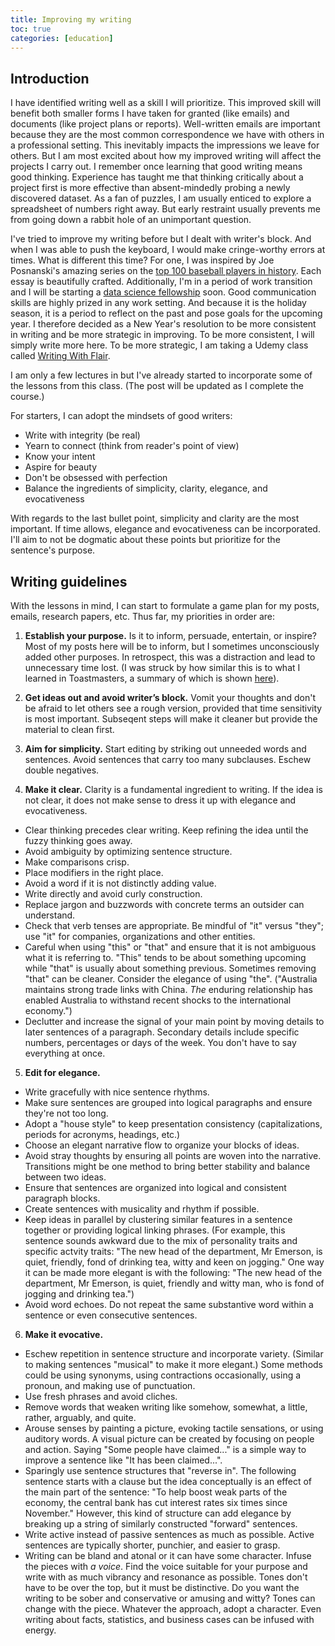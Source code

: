 ```yaml
---
title: Improving my writing 
toc: true
categories: [education]
---
```


## Introduction

I have identified writing well as a skill I will prioritize. This improved skill will benefit both smaller forms I have taken for granted (like emails) and documents (like project plans or reports). Well-written emails are important because they are the most common correspondence we have with others in a professional setting. This inevitably impacts the impressions we leave for others. But I am most excited about how my improved writing will affect the projects I carry out. I remember once learning that good writing means good thinking. Experience has taught me that thinking critically about a project first is more effective than absent-mindedly probing a newly discovered dataset. As a fan of puzzles, I am usually enticed to explore a spreadsheet of numbers right away. But early restraint usually prevents me from going down a rabbit hole of an unimportant question.

I've tried to improve my writing before but I dealt with writer's block. And when I was able to push the keyboard, I would make cringe-worthy errors at times. What is different this time? For one, I was inspired by Joe Posnanski's amazing series on the [top 100 baseball players in history](https://theathletic.com/tag/the-baseball-100/). Each essay is beautifully crafted. Additionally, I'm in a period of work transition and I will be starting a [data science fellowship](https://insightfellows.com/data-science) soon. Good communication skills are highly prized in any work setting. And because it is the holiday season, it is a period to reflect on the past and pose goals for the upcoming year. I therefore decided as a New Year's resolution to be more consistent in writing and be more strategic in improving. To be more consistent, I will simply write more here. To be more strategic, I am taking a Udemy class called [Writing With Flair](https://www.udemy.com/course/writing-with-flair-how-to-become-an-exceptional-writer/learn/lecture/1131432?start=0#overview).

I am only a few lectures in but I've already started to incorporate some of the lessons from this class. (The post will be updated as I complete the course.)

For starters, I can adopt the mindsets of good writers:
- Write with integrity (be real)
- Yearn to connect (think from reader's point of view)
- Know your intent
- Aspire for beauty
- Don't be obsessed with perfection
- Balance the ingredients of simplicity, clarity, elegance, and evocativeness

With regards to the last bullet point, simplicity and clarity are the most important. If time allows, elegance and evocativeness can be incorporated. I'll aim to not be dogmatic about these points but prioritize for the sentence's purpose.

## Writing guidelines

With the lessons in mind, I can start to formulate a game plan for my posts, emails, research papers, etc. Thus far, my priorities in order are:

1. **Establish your purpose.** Is it to inform, persuade, entertain, or inspire? Most of my posts here will be to inform, but I sometimes unconsciously added other purposes. In retrospect, this was a distraction and lead to unnecessary time lost. (I was struck by how similar this is to what I learned in Toastmasters, a summary of which is shown [here](https://ezinearticles.com/?Four-Basic-Speech-Types:-Do-You-Want-to-Persuade,-Inform,-Inspire-or-Entertain?&id=5823240)).

2. **Get ideas out and avoid writer’s block.** Vomit your thoughts and don't be afraid to let others see a rough version, provided that time sensitivity is most important. Subseqent steps will make it cleaner but provide the material to clean first.

3. **Aim for simplicity.** Start editing by striking out unneeded words and sentences. Avoid sentences that carry too many subclauses. Eschew double negatives.

4. **Make it clear.** Clarity is a fundamental ingredient to writing. If the idea is not clear, it does not make sense to dress it up with elegance and evocativeness.
- Clear thinking precedes clear writing. Keep refining the idea until the fuzzy thinking goes away.
- Avoid ambiguity by optimizing sentence structure.
- Make comparisons crisp.
- Place modifiers in the right place.
- Avoid a word if it is not distinctly adding value.
- Write directly and avoid curly construction.
- Replace jargon and buzzwords with concrete terms an outsider can understand.
- Check that verb tenses are appropriate. Be mindful of "it" versus "they"; use "it" for companies, organizations and other entities.
- Careful when using "this" or "that" and ensure that it is not ambiguous what it is referring to. "This" tends to be about something upcoming while "that" is usually about something previous. Sometimes removing "that" can be cleaner. Consider the elegance of using "the". ("Australia maintains strong trade links with China. *The* enduring relationship has enabled Australia to withstand recent shocks to the international economy.")
- Declutter and increase the signal of your main point by moving details to later sentences of a paragraph. Secondary details include specific numbers, percentages or days of the week. You don't have to say everything at once.

5. **Edit for elegance.**
- Write gracefully with nice sentence rhythms.
- Make sure sentences are grouped into logical paragraphs and ensure they're not too long.
- Adopt a "house style" to keep presentation consistency (capitalizations, periods for acronyms, headings, etc.)
- Choose an elegant narrative flow to organize your blocks of ideas.
- Avoid stray thoughts by ensuring all points are woven into the narrative. Transitions might be one method to bring better stability and balance between two ideas.
- Ensure that sentences are organized into logical and consistent paragraph blocks.
- Create sentences with musicality and rhythm if possible.
- Keep ideas in parallel by clustering similar features in a sentence together or providing logical linking phrases. (For example, this sentence sounds awkward due to the mix of personality traits and specific actvity traits: "The new head of the department, Mr Emerson, is quiet, friendly, fond of drinking tea, witty and keen on jogging." One way it can be made more elegant is with the following: "The new head of the department, Mr Emerson, is quiet, friendly and witty man,  who is fond of jogging and drinking tea.")
- Avoid word echoes. Do not repeat the same substantive word within a sentence or even consecutive sentences.

6. **Make it evocative.**
- Eschew repetition in sentence structure and incorporate variety. (Similar to making sentences "musical" to make it more elegant.) Some methods could be using synonyms, using contractions occasionally, using a pronoun, and making use of punctuation.
- Use fresh phrases and avoid cliches.
- Remove words that weaken writing like somehow, somewhat, a little, rather, arguably, and quite.
- Arouse senses by painting a picture, evoking tactile sensations, or using auditory words. A visual picture can be created by focusing on people and action. Saying "Some people have claimed..." is a simple way to improve a sentence like "It has been claimed...".
- Sparingly use sentence structures that "reverse in". The following sentence starts with a clause but the idea conceptually is an effect of the main part of the sentence: "To help boost weak parts of the economy, the central bank has cut interest rates six times since November." However, this kind of structure can add elegance by breaking up a string of similarly constructed "forward" sentences.
- Write active instead of passive sentences as much as possible. Active sentences are typically shorter, punchier, and easier to grasp.
- Writing can be bland and atonal or it can have some character. Infuse the pieces with *a voice*. Find the voice suitable for your purpose and write with as much vibrancy and resonance as possible. Tones don't have to be over the top, but it must be distinctive. Do you want the writing to be sober and conservative or amusing and witty? Tones can change with the piece. Whatever the approach, adopt a character. Even writing about facts, statistics, and business cases can be infused with energy.


